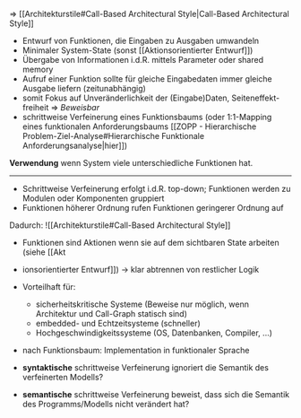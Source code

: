 => [[Architekturstile#Call-Based Architectural Style|Call-Based Architectural Style]]
- Entwurf von Funktionen, die Eingaben zu Ausgaben umwandeln
- Minimaler System-State (sonst [[Aktionsorientierter Entwurf]])
- Übergabe von Informationen i.d.R. mittels Parameter oder shared memory
- Aufruf einer Funktion sollte für gleiche Eingabedaten immer gleiche Ausgabe liefern (zeitunabhängig)
- somit Fokus auf Unveränderlichkeit der (Eingabe)Daten, Seiteneffekt-freiheit => *Beweisbar*
- schrittweise Verfeinerung eines Funktionsbaums (oder 1:1-Mapping eines funktionalen Anforderungsbaums [[ZOPP - Hierarchische Problem-Ziel-Analyse#Hierarchische Funktionale Anforderungsanalyse|hier]])

**Verwendung** wenn System viele unterschiedliche Funktionen hat.


---

- Schrittweise Verfeinerung erfolgt i.d.R. top-down; Funktionen werden zu Modulen oder Komponenten gruppiert
- Funktionen höherer Ordnung rufen Funktionen geringerer Ordnung auf


Dadurch:
![[Architekturstile#Call-Based Architectural Style]]

- Funktionen sind Aktionen wenn sie auf dem sichtbaren State arbeiten (siehe [[Akt
- ionsorientierter Entwurf]]) -> klar abtrennen von restlicher Logik

- Vorteilhaft für:
	- sicherheitskritische Systeme (Beweise nur möglich, wenn Architektur und Call-Graph statisch sind)
	- embedded- und Echtzeitsysteme (schneller)
	- Hochgeschwindigkeitssysteme (OS, Datenbanken, Compiler, ...)

- nach Funktionsbaum: Implementation in funktionaler Sprache
- **syntaktische** schrittweise Verfeinerung ignoriert die Semantik des verfeinerten Modells?
- **semantische** schrittweise Verfeinerung beweist, dass sich die Semantik des Programms/Modells nicht verändert hat?